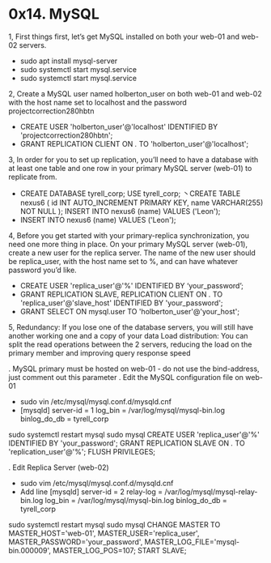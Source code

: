 #                 0x14. MySQL


1, First things first, let’s get MySQL installed on both your web-01 and web-02 servers.
* sudo apt install mysql-server
* sudo systemctl start mysql.service
* sudo systemctl start mysql.service

2, Create a MySQL user named holberton_user on both web-01 and web-02 with the host name set to localhost and the password projectcorrection280hbtn
* CREATE USER 'holberton_user'@'localhost' IDENTIFIED BY 'projectcorrection280hbtn';
* GRANT REPLICATION CLIENT ON *.* TO 'holberton_user'@'localhost';

3, In order for you to set up replication, you’ll need to have a database with at least one table and one row in your primary MySQL server (web-01) to replicate from.
* CREATE DATABASE tyrell_corp; USE tyrell_corp; 丶CREATE TABLE nexus6 (
     id INT AUTO_INCREMENT PRIMARY KEY,
     name VARCHAR(255) NOT NULL
 ); INSERT INTO nexus6 (name) VALUES ('Leon');
* INSERT INTO nexus6 (name) VALUES ('Leon');

4, Before you get started with your primary-replica synchronization, you need one more thing in place. On your primary MySQL server (web-01), create a new user for the replica server.
The name of the new user should be replica_user, with the host name set to %, and can have whatever password you’d like.
* CREATE USER 'replica_user'@'%' IDENTIFIED BY ‘your_password’;
* GRANT REPLICATION SLAVE, REPLICATION CLIENT ON *.* TO 'replica_user'@'slave_host' IDENTIFIED BY 'your_password';
* GRANT SELECT ON mysql.user TO 'holberton_user'@'your_host';

5, Redundancy: If you lose one of the database servers, you will still have another working one and a copy of your data
Load distribution: You can split the read operations between the 2 servers, reducing the load on the primary member and improving query response speed

. MySQL primary must be hosted on web-01 - do not use the bind-address, just comment out this parameter
. Edit the MySQL configuration file on web-01
* sudo vin /etc/mysql/mysql.conf.d/mysqld.cnf
* [mysqld]
server-id = 1
log_bin = /var/log/mysql/mysql-bin.log
binlog_do_db = tyrell_corp

sudo systemctl restart mysql
sudo mysql
CREATE USER 'replica_user'@'%' IDENTIFIED BY 'your_password';
GRANT REPLICATION SLAVE ON *.* TO 'replication_user'@'%';
FLUSH PRIVILEGES;


. Edit Replica Server (web-02)
* sudo vim /etc/mysql/mysql.conf.d/mysqld.cnf
* Add line
[mysqld]
server-id = 2
relay-log = /var/log/mysql/mysql-relay-bin.log
log_bin = /var/log/mysql/mysql-bin.log
binlog_do_db = tyrell_corp


sudo systemctl restart mysql
sudo mysql
CHANGE MASTER TO MASTER_HOST='web-01', MASTER_USER='replica_user', MASTER_PASSWORD='your_password', MASTER_LOG_FILE='mysql-bin.000009', MASTER_LOG_POS=107;
START SLAVE;
